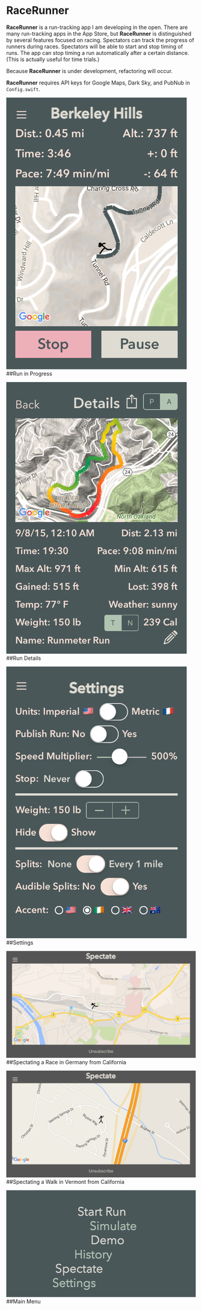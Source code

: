 RaceRunner
===================

**RaceRunner** is a run-tracking app I am developing in the open. There are many run-tracking apps in the App Store, but **RaceRunner** is distinguished by several features focused on racing. Spectators can track the progress of runners during races. Spectators will be able to start and stop timing of runs. The app can stop timing a run automatically after a certain distance. (This is actually useful for time trials.)

Because **RaceRunner** is under development, refactoring will occur.

**RaceRunner** requires API keys for Google Maps, Dark Sky, and PubNub in `Config.swift`.


![RaceRunner](RaceRunner2.png "Run in Progress")
##Run in Progress




![RaceRunner](RaceRunner.png "Run Details")
##Run Details




![RaceRunner](RaceRunner3.png "Settings")
##Settings




![RaceRunner](RaceRunner4.png "Spectating a Race in Germany from California")
##Spectating a Race in Germany from California




![RaceRunner](RaceRunner5.png "Spectating a Walk in Vermont from California")
##Spectating a Walk in Vermont from California




![RaceRunner](RaceRunner6.png "Main Menu")
##Main Menu
